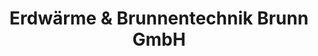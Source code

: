 ---
title: "Erdwärme & Brunnentechnik Brunn GmbH"
url: /emskirchen/erdwaerme-und-brunnentechnik-brunn-gmbh/
shop: Allgemein
---